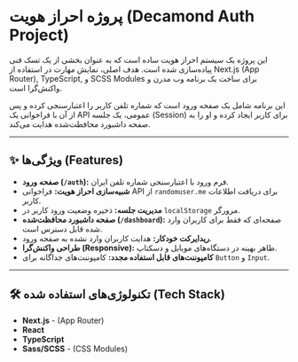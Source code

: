 # پروژه احراز هویت (Decamond Auth Project)

این پروژه یک سیستم احراز هویت ساده است که به عنوان بخشی از یک تسک فنی پیاده‌سازی شده است. هدف اصلی، نمایش مهارت در استفاده از Next.js (App Router), TypeScript, و SCSS Modules برای ساخت یک برنامه وب مدرن و واکنش‌گرا است.

این برنامه شامل یک صفحه ورود است که شماره تلفن کاربر را اعتبارسنجی کرده و پس از آن با فراخوانی یک API عمومی، یک جلسه (Session) برای کاربر ایجاد کرده و او را به صفحه داشبورد محافظت‌شده هدایت می‌کند.

---

## ✨ ویژگی‌ها (Features)

-   **صفحه ورود (`/auth`):** فرم ورود با اعتبارسنجی شماره تلفن ایران.
-   **شبیه‌سازی احراز هویت:** فراخوانی API از `randomuser.me` برای دریافت اطلاعات کاربر.
-   **مدیریت جلسه:** ذخیره وضعیت ورود کاربر در `localStorage` مرورگر.
-   **صفحه داشبورد محافظت‌شده (`/dashboard`):** صفحه‌ای که فقط برای کاربران وارد شده قابل دسترس است.
-   **ریدایرکت خودکار:** هدایت کاربران وارد نشده به صفحه ورود.
-   **طراحی واکنش‌گرا (Responsive):** ظاهر بهینه در دستگاه‌های موبایل و دسکتاپ.
-   **کامپوننت‌های قابل استفاده مجدد:** کامپوننت‌های جداگانه برای `Button` و `Input`.

---

## 🛠️ تکنولوژی‌های استفاده شده (Tech Stack)

-   **Next.js** - (App Router)
-   **React**
-   **TypeScript**
-   **Sass/SCSS** - (CSS Modules)